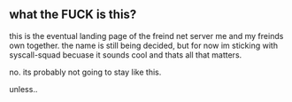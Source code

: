 ## what the FUCK is this?

 this is the eventual landing page of the freind net server me and my freinds own together.
 the name is still being decided, but for now im sticking with syscall-squad becuase it sounds cool and thats all that matters.

 no. its probably not going to stay like this.




 unless..
